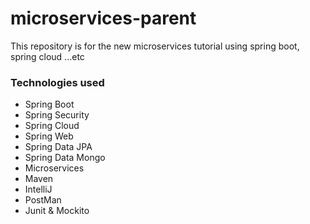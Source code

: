 # microservices-parent
This repository is for the new microservices tutorial using spring boot, spring cloud ...etc

### Technologies used
* Spring Boot
* Spring Security
* Spring Cloud
* Spring Web
* Spring Data JPA
* Spring Data Mongo
* Microservices
* Maven
* IntelliJ
* PostMan
* Junit & Mockito